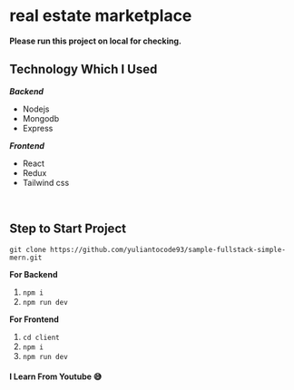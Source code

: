 # real estate marketplace

**Please run this project on local for checking.**

## Technology Which I Used

**_Backend_**

- Nodejs
- Mongodb
- Express

**_Frontend_**

- React 
- Redux
- Tailwind css

<br />

## Step to Start Project

`git clone https://github.com/yuliantocode93/sample-fullstack-simple-mern.git`

**For Backend**
1.  `npm i`
2.  `npm run dev`

**For Frontend**
1.  `cd client`
2.  `npm i`
3.  `npm run dev`


#### I Learn From Youtube 😅
